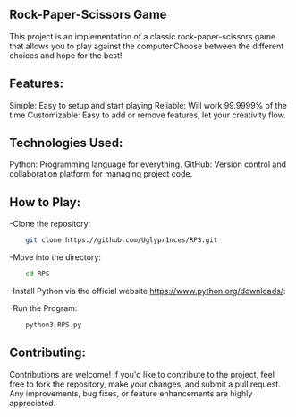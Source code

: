 Rock-Paper-Scissors Game
---------------------------------------------------------------------------------------------------------------------------------------
This project is an implementation of a classic rock-paper-scissors game that allows you to play against the computer.Choose between the different choices and hope for the best!

Features:
---------------------------------------------------------------------------------------------------------------------------------------

Simple: Easy to setup and start playing
Reliable: Will work 99.9999% of the time
Customizable: Easy to add or remove features, let your creativity flow.

Technologies Used:
---------------------------------------------------------------------------------------------------------------------------------------
Python: Programming language for everything.
GitHub: Version control and collaboration platform for managing project code.

How to Play:
---------------------------------------------------------------------------------------------------------------------------------------

-Clone the repository:
```bash
    git clone https://github.com/Uglypr1nces/RPS.git
```

-Move into the directory:
```bash
    cd RPS
```

-Install Python via the official website https://www.python.org/downloads/:

-Run the Program:
```bash
    python3 RPS.py
```

Contributing:
---------------------------------------------------------------------------------------------------------------------------------------
Contributions are welcome! If you'd like to contribute to the project, feel free to fork the repository, make your changes, and submit a pull request.
Any improvements, bug fixes, or feature enhancements are highly appreciated.
